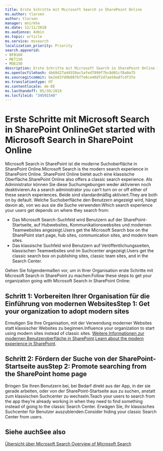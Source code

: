 ```yaml
---
title: Erste Schritte mit Microsoft Search in SharePoint Online
ms.author: tlarsen
author: tlarsen
manager: mnirkhe
ms.date: 12/11/2018
ms.audience: Admin
ms.topic: article
ms.service: mssearch
localization_priority: Priority
search.appverid:
- BFB160
- MET150
- MOE150
description: Erste Schritte mit Microsoft Search in SharePoint Online in Ihrer Organisation
ms.openlocfilehash: 4b68d27a44559ac5afed7899f7bc8d01cf8a0a75
ms.sourcegitcommit: be2e837d9b087bffe6ce40d72d7ae58a8fcdf3fe
ms.translationtype: HT
ms.contentlocale: de-DE
ms.lasthandoff: 05/30/2019
ms.locfileid: "34591548"
---
```

# <a name="get-started-with-microsoft-search-in-sharepoint-online"></a><span data-ttu-id="616de-103">Erste Schritte mit Microsoft Search in SharePoint Online</span><span class="sxs-lookup"><span data-stu-id="616de-103">Get started with Microsoft Search in SharePoint Online</span></span>

<span data-ttu-id="616de-104">Microsoft Search in SharePoint ist die moderne Suchoberfläche in SharePoint Online.</span><span class="sxs-lookup"><span data-stu-id="616de-104">Microsoft Search is the modern search experience in SharePoint Online.</span></span> <span data-ttu-id="616de-105">SharePoint Online bietet auch eine klassische Oberfläche.</span><span class="sxs-lookup"><span data-stu-id="616de-105">SharePoint Online also offers a classic search experience.</span></span> <span data-ttu-id="616de-106">Als Administrator können Sie diese Suchumgebungen weder aktivieren noch deaktivieren.</span><span class="sxs-lookup"><span data-stu-id="616de-106">As a search administrator you can’t turn on or off either of these search experiences.</span></span> <span data-ttu-id="616de-107">Beide sind standardmäßig aktiviert.</span><span class="sxs-lookup"><span data-stu-id="616de-107">They are both on by default.</span></span> <span data-ttu-id="616de-108">Welche Suchoberfläche den Benutzern angezeigt wird, hängt davon ab, von wo aus sie die Suche verwenden:</span><span class="sxs-lookup"><span data-stu-id="616de-108">Which search experience your users get depends on where they search from:</span></span>

- <span data-ttu-id="616de-109">Das Microsoft Search-Suchfeld wird Benutzern auf der SharePoint-Startseite, auf Hubwebsites, Kommunikationswebsites und modernen Teamwebsites angezeigt.</span><span class="sxs-lookup"><span data-stu-id="616de-109">Users get the Microsoft Search box on the SharePoint start page, hub sites, communication sites, and modern team sites.</span></span>
- <span data-ttu-id="616de-110">Das klassische Suchfeld wird Benutzern auf Veröffentlichungsseiten, klassischen Teamwebsites und im Suchcenter angezeigt.</span><span class="sxs-lookup"><span data-stu-id="616de-110">Users get the classic search box on publishing sites, classic team sites, and in the Search Center.</span></span>

<span data-ttu-id="616de-111">Gehen Sie folgendermaßen vor, um in Ihrer Organisation erste Schritte mit Microsoft Search in SharePoint zu machen:</span><span class="sxs-lookup"><span data-stu-id="616de-111">Follow these steps to get your organization going with Microsoft Search in SharePoint Online:</span></span>
## <a name="step-1-get-your-organization-to-adopt-modern-sites"></a><span data-ttu-id="616de-112">Schritt 1: Vorbereiten Ihrer Organisation für die Einführung von modernen Websites</span><span class="sxs-lookup"><span data-stu-id="616de-112">Step 1: Get your organization to adopt modern sites</span></span>
<span data-ttu-id="616de-113">Ermutigen Sie Ihre Organisation, mit der Verwendung moderner Websites statt klassischer Websites zu beginnen.</span><span class="sxs-lookup"><span data-stu-id="616de-113">Influence your organization to start using modern sites instead of classic sites.</span></span> <span data-ttu-id="616de-114">[Weitere Informationen zur modernen Benutzeroberfläche in SharePoint](https://support.office.com/article/SharePoint-classic-and-modern-experiences-5725c103-505d-4a6e-9350-300d3ec7d73f).</span><span class="sxs-lookup"><span data-stu-id="616de-114">[Learn about the modern experience in SharePoint](https://support.office.com/article/SharePoint-classic-and-modern-experiences-5725c103-505d-4a6e-9350-300d3ec7d73f).</span></span>

## <a name="step-2-promote-searching-from-the-sharepoint-start-page"></a><span data-ttu-id="616de-115">Schritt 2: Fördern der Suche von der SharePoint-Startseite aus</span><span class="sxs-lookup"><span data-stu-id="616de-115">Step 2: Promote searching from the SharePoint home page</span></span>
<span data-ttu-id="616de-116">Bringen Sie Ihren Benutzern bei, bei Bedarf direkt aus der App, in der sie gerade arbeiten, oder von der SharePoint-Startseite aus zu suchen, anstatt zum klassischen Suchcenter zu wechseln.</span><span class="sxs-lookup"><span data-stu-id="616de-116">Teach your users to search from the app they’re already working in when they need to find something instead of going to the classic Search Center.</span></span> <span data-ttu-id="616de-117">Erwägen Sie, Ihr klassisches Suchcenter für Benutzer auszublenden.</span><span class="sxs-lookup"><span data-stu-id="616de-117">Consider hiding your classic Search Center from users.</span></span>

## <a name="see-also"></a><span data-ttu-id="616de-118">Siehe auch</span><span class="sxs-lookup"><span data-stu-id="616de-118">See also</span></span>
[<span data-ttu-id="616de-119">Übersicht über Microsoft Search </span><span class="sxs-lookup"><span data-stu-id="616de-119">Overview of Microsoft Search</span></span>](overview-microsoft-search.md)
